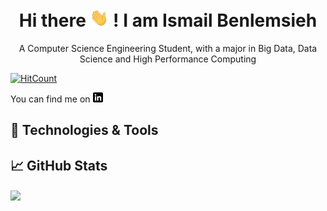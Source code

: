 <h1 align="center">Hi there <img src="https://github.com/ibenlems/ibenlems/blob/main/wave.gif" width="30px"> ! I am Ismail Benlemsieh</h1>
<p align="center">
  A Computer Science Engineering Student, with a major in Big Data, Data Science and High Performance Computing 
</p>



[![HitCount](http://hits.dwyl.com/ibenlems/ibenlems.svg)](http://hits.dwyl.com/ibenlems/ibenlems) 


 You can find me on  [![LinkedIn][3.2]][3]
 
 ## 🔧 Technologies & Tools

  
 ## &#x1f4c8; GitHub Stats

 <img align="center" src="https://github-readme-stats.vercel.app/api/?username=ibenlems&theme=<THEME_NAME>" />

<!-- icons without padding -->


[3.2]: https://github.com/ibenlems/ibenlems/blob/main/linkedin-3-16.png (LinkedIn icon without padding)


<!-- links to your social media accounts -->


[3]: https://www.linkedin.com/in/ismail-benlemsieh-583b40149/

 
<!--
**ibenlems/ibenlems** is a ✨ _special_ ✨ repository because its `README.md` (this file) appears on your GitHub profile.



- 🔭 I’m currently working on ...
- 🌱 I’m currently learning ...
- 👯 I’m looking to collaborate on ...
- 🤔 I’m looking for help with ...
- 💬 Ask me about ...
- 📫 You can reach mo on my personal email: ismailbenlemsieh@gmail.com
- 😄 Pronouns: ...
- ⚡ Fun fact: ...
-  <em >Being highly passionate about Machine learning, Deep Learning and Computer Vision related fields, I am always eager to learn more.</em> 

-->
